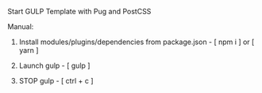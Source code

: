 Start GULP Template with Pug and PostCSS

Manual:

1. Install modules/plugins/dependencies from package.json - [ npm i ] or [ yarn ]

2. Launch gulp - [ gulp ]

3. STOP gulp - [ ctrl + c ]